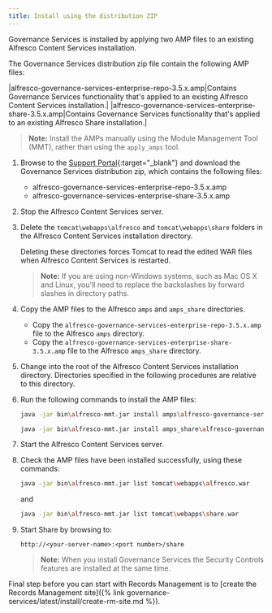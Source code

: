 ```yaml
---
title: Install using the distribution ZIP
---
```


Governance Services is installed by applying two AMP files to an existing Alfresco Content Services installation.

The Governance Services distribution zip file contain the following AMP files:

|alfresco-governance-services-enterprise-repo-3.5.x.amp|Contains Governance Services functionality that's applied to an existing Alfresco Content Services installation.|
|alfresco-governance-services-enterprise-share-3.5.x.amp|Contains Governance Services functionality that's applied to an existing Alfresco Share installation.|

>**Note:** Install the AMPs manually using the Module Management Tool (MMT), rather than using the `apply_amps` tool.

1. Browse to the [Support Portal](http://support.alfresco.com){:target="_blank"} and download the Governance Services distribution zip, which contains the following files:

    * alfresco-governance-services-enterprise-repo-3.5.x.amp
    * alfresco-governance-services-enterprise-share-3.5.x.amp
    
2. Stop the Alfresco Content Services server.

3. Delete the `tomcat\webapps\alfresco` and `tomcat\webapps\share` folders in the Alfresco Content Services installation directory.

    Deleting these directories forces Tomcat to read the edited WAR files when Alfresco Content Services is restarted.

    >**Note:** If you are using non-Windows systems, such as Mac OS X and Linux, you'll need to replace the backslashes by forward slashes in directory paths.

4. Copy the AMP files to the Alfresco `amps` and `amps_share` directories.

    * Copy the `alfresco-governance-services-enterprise-repo-3.5.x.amp` file to the Alfresco `amps` directory.
    * Copy the `alfresco-governance-services-enterprise-share-3.5.x.amp` file to the Alfresco `amps_share` directory.
    
5. Change into the root of the Alfresco Content Services installation directory. Directories specified in the following procedures are relative to this directory.

6. Run the following commands to install the AMP files:

    ```bash
    java -jar bin\alfresco-mmt.jar install amps\alfresco-governance-services-enterprise-repo-3.5.x.amp tomcat\webapps\alfresco.war
    ```

    ```bash
    java -jar bin\alfresco-mmt.jar install amps_share\alfresco-governance-services-enterprise-share-3.5.x.amp tomcat\webapps\share.war
    ```

7. Start the Alfresco Content Services server.

8. Check the AMP files have been installed successfully, using these commands:

    ```bash
    java -jar bin\alfresco-mmt.jar list tomcat\webapps\alfresco.war
    ```

    and

    ```bash
    java -jar bin\alfresco-mmt.jar list tomcat\webapps\share.war
    ```

9. Start Share by browsing to:

    `http://<your-server-name>:<port number>/share`

    >**Note:** When you install Governance Services the Security Controls features are installed at the same time.

Final step before you can start with Records Management is to [create the Records Management site]({% link governance-services/latest/install/create-rm-site.md %}).